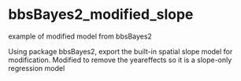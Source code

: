 # bbsBayes2_modified_slope
example of modified model from bbsBayes2

Using package bbsBayes2, export the built-in spatial slope model for modification.
Modified to remove the yeareffects so it is a slope-only regression model

